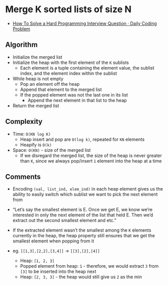 # Merge K sorted lists of size N

* [How To Solve a Hard Programming Interview Question · Daily Coding Problem](https://www.dailycodingproblem.com/blog/how-to-solve-a-hard-programming-interview-question/)

## Algorithm

* Initialize the merged list
* Initialize the heap with the first element of the `K` sublists
    * Each element is a tuple containing the element value, the sublist index, and the element index within the sublist
* While heap is not empty
	* Pop an element off the heap
	* Append that element to the merged list
	* If the popped element was not the last one in its list
		* Append the next element in that list to the heap
* Return the merged list

## Complexity

* Time: `O(KN log K)`
	* Heap insert and pop are `O(log k)`, repeated for `KN` elements
	* Heapify is `O(k)`
* Space: `O(KN)` - size of the merged list
	* If we disregard the merged list, the size of the heap is never greater than `K`, since we always pop/insert `1` element into the heap at a time

## Comments

* Encoding `(val, list_ind, elem_ind)` in each heap element gives us the ability to easily switch which sublist we want to pick the next element from

* “Let’s say the smallest element is E. Once we get E, we know we’re interested in only the next element of the list that held E. Then we’d extract out the second smallest element and etc.”
* If the extracted element wasn’t the smallest among the `K` elements currently in the heap, the heap property still ensures that we get the smallest element when popping from it
* eg. `[[1,3],[2,2],[3,4]]` -> `[[3],[2],[4]]`
	* Heap: `[1, 2, 3]`
	* Popped element from heap: `1` - therefore, we would extract `3` from `[3]` to be inserted into the heap next
	* Heap: `[2, 3, 3]` - the heap would still give us `2` as the min
